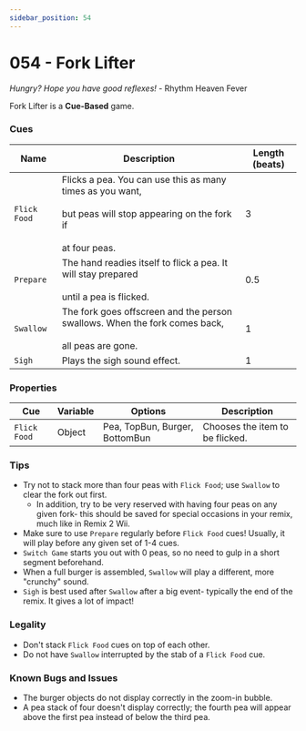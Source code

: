 ```yaml
---
sidebar_position: 54
---
```

# 054 - Fork Lifter

*Hungry? Hope you have good reflexes!* - Rhythm Heaven Fever

Fork Lifter is a **Cue-Based** game.

### Cues

|Name|Description|Length (beats)|
|---|---|---|
|`Flick Food`|Flicks a pea. You can use this as many times as you want, <br></br>but peas will stop appearing on the fork if <br></br>at four peas.|3|
|`Prepare`|The hand readies itself to flick a pea. It will stay prepared<br></br> until a pea is flicked.|0.5|
|`Swallow`|The fork goes offscreen and the person swallows. When the fork comes back,<br></br> all peas are gone.|1|
|`Sigh`|Plays the sigh sound effect.|1|

### Properties

|Cue|Variable|Options|Description|
|---|---|---|---|
|`Flick Food`|Object|Pea, TopBun, Burger, BottomBun|Chooses the item to be flicked.|

### Tips
- Try not to stack more than four peas with `Flick Food`; use `Swallow` to clear the fork out first.
	- In addition, try to be very reserved with having four peas on any given fork- this should be saved for special occasions in your remix, much like in Remix 2 Wii.
- Make sure to use `Prepare` regularly before `Flick Food` cues! Usually, it will play before any given set of 1-4 cues.
- `Switch Game` starts you out with 0 peas, so no need to gulp in a short segment beforehand.
- When a full burger is assembled, `Swallow` will play a different, more "crunchy" sound.
- `Sigh` is best used after `Swallow` after a big event- typically the end of the remix. It gives a lot of impact!

### Legality
- Don't stack `Flick Food` cues on top of each other.
- Do not have `Swallow` interrupted by the stab of a `Flick Food` cue.

### Known Bugs and Issues
- The burger objects do not display correctly in the zoom-in bubble.
- A pea stack of four doesn't display correctly; the fourth pea will appear above the first pea instead of below the third pea.
